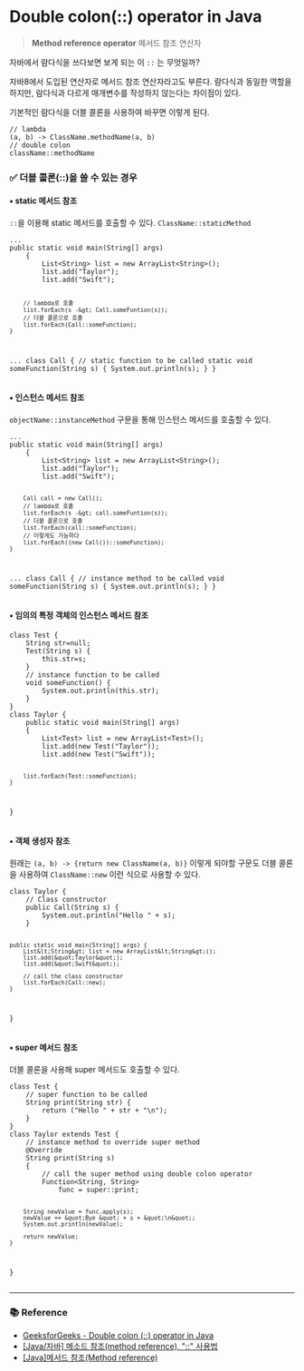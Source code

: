 <h1 id="double-colon-operator-in-java">Double colon(::) operator in Java</h1>
<blockquote>
<p><strong>Method reference operator</strong>
메서드 참조 연산자</p>
</blockquote>
<p>자바에서 람다식을 쓰다보면 보게 되는 이 <code>::</code> 는 무엇일까? </p>
<p>자바8에서 도입된 연산자로 메서드 참조 연산자라고도 부른다. 람다식과 동일한 역할을 하지만, 람다식과 다르게 매개변수를 작성하지 않는다는 차이점이 있다. </p>
<p>기본적인 람다식을 더블 콜론을 사용하여 바꾸면 이렇게 된다.</p>
<pre><code class="language-java">// lambda
(a, b) -&gt; ClassName.methodName(a, b)
// double colon
className::methodName</code></pre>
<h3 id="✅-더블-콜론을-쓸-수-있는-경우">✅ 더블 콜론(::)을 쓸 수 있는 경우</h3>
<h4 id="▪︎-static-메서드-참조">▪︎ static 메서드 참조</h4>
<p><code>::</code>을 이용해 static 메서드를 호출할 수 있다. 
<code>ClassName::staticMethod</code> </p>
<pre><code class="language-java">...
public static void main(String[] args) 
    { 
        List&lt;String&gt; list = new ArrayList&lt;String&gt;(); 
        list.add(&quot;Taylor&quot;); 
        list.add(&quot;Swift&quot;);

        // lambda로 호출
        list.forEach(s -&gt; Call.someFuntion(s));
        // 더블 콜론으로 호출
        list.forEach(Call::someFunction);
    } 
...
class Call { 
    // static function to be called 
    static void someFunction(String s) { 
        System.out.println(s); 
    } 
} </code></pre>
<h4 id="▪︎-인스턴스-메서드-참조">▪︎ 인스턴스 메서드 참조</h4>
<p><code>objectName::instanceMethod</code> 구문을 통해 인스턴스 메서드를 호출할 수 있다. </p>
<pre><code class="language-java">...
public static void main(String[] args) 
    { 
        List&lt;String&gt; list = new ArrayList&lt;String&gt;(); 
        list.add(&quot;Taylor&quot;); 
        list.add(&quot;Swift&quot;);

        Call call = new Call();
        // lambda로 호출
        list.forEach(s -&gt; call.someFuntion(s));
        // 더블 콜론으로 호출
        list.forEach(call::someFunction);
        // 이렇게도 가능하다
        list.forEach((new Call())::someFunction);
    } 
...
class Call { 
    // instance method to be called 
    void someFunction(String s) { 
        System.out.println(s); 
    } 
} </code></pre>
<h4 id="▪︎-임의의-특정-객체의-인스턴스-메서드-참조">▪︎ 임의의 특정 객체의 인스턴스 메서드 참조</h4>
<pre><code class="language-java">class Test {  
    String str=null; 
    Test(String s) { 
        this.str=s; 
    } 
    // instance function to be called  
    void someFunction() {  
        System.out.println(this.str);  
    }  
}
class Taylor {  
    public static void main(String[] args)  
    {  
        List&lt;Test&gt; list = new ArrayList&lt;Test&gt;();  
        list.add(new Test(&quot;Taylor&quot;));  
        list.add(new Test(&quot;Swift&quot;));   

        list.forEach(Test::someFunction);  
    }  
} </code></pre>
<h4 id="▪︎-객체-생성자-참조">▪︎ 객체 생성자 참조</h4>
<p>원래는 <code>(a, b) -&gt; {return new ClassName(a, b)}</code> 이렇게 되야할 구문도 더블 콜론을 사용하여 <code>ClassName::new</code> 이런 식으로 사용할 수 있다.</p>
<pre><code class="language-java">class Taylor { 
    // Class constructor 
    public Call(String s) { 
        System.out.println(&quot;Hello &quot; + s); 
    } 

    public static void main(String[] args) { 
        List&lt;String&gt; list = new ArrayList&lt;String&gt;(); 
        list.add(&quot;Taylor&quot;); 
        list.add(&quot;Swift&quot;); 

        // call the class constructor 
        list.forEach(Call::new); 
    } 
} </code></pre>
<h4 id="▪︎-super-메서드-참조">▪︎ super 메서드 참조</h4>
<p>더블 콜론을 사용해 super 메서드도 호출할 수 있다. </p>
<pre><code class="language-java">class Test { 
    // super function to be called 
    String print(String str) { 
        return (&quot;Hello &quot; + str + &quot;\n&quot;); 
    } 
} 
class Taylor extends Test { 
    // instance method to override super method 
    @Override
    String print(String s) 
    { 
        // call the super method using double colon operator 
        Function&lt;String, String&gt; 
            func = super::print; 

        String newValue = func.apply(s); 
        newValue += &quot;Bye &quot; + s + &quot;\n&quot;; 
        System.out.println(newValue); 

        return newValue; 
    } 
}</code></pre>
<hr />
<h3 id="📚-reference">📚 Reference</h3>
<ul>
<li><a href="https://www.geeksforgeeks.org/double-colon-operator-in-java/">GeeksforGeeks - Double colon (::) operator in Java</a></li>
<li><a href="https://lasbe.tistory.com/75">[Java/자바] 메소드 참조(method reference), &quot;::&quot; 사용법</a></li>
<li><a href="https://developer-talk.tistory.com/462">[Java]메서드 참조(Method reference)</a></li>
</ul>